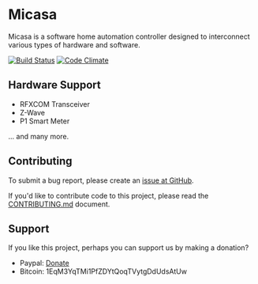 # Micasa

Micasa is a software home automation controller designed to interconnect various types of hardware and software.

[![Build Status](https://travis-ci.org/fellownet/micasa.svg?branch=master)](https://travis-ci.org/fellownet/micasa)
[![Code Climate](https://codeclimate.com/github/fellownet/micasa/badges/gpa.svg)](https://codeclimate.com/github/fellownet/micasa)

## Hardware Support

- RFXCOM Transceiver
- Z-Wave
- P1 Smart Meter

... and many more.

## Contributing

To submit a bug report, please create an [issue at GitHub](https://github.com/fellownet/micasa/issues/new).

If you'd like to contribute code to this project, please read the
[CONTRIBUTING.md](https://github.com/fellownet/micasa/blob/master/CONTRIBUTING.md) document.

## Support

If you like this project, perhaps you can support us by making a donation?
- Paypal: [Donate](https://www.paypal.com/cgi-bin/webscr?cmd=_s-xclick&hosted_button_id=VQNGE3N5L6MKS)
- Bitcoin: 1EqM3YqTMi1PfZDYtQoqTVytgDdUdsAtUw

